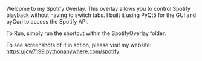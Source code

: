 Welcome to my Spotify Overlay. This overlay allows you to control Spotify playback without having to switch tabs. I built it using PyQt5 for the GUI and pyCurl to access the Spotify API.

To Run, simply run the shortcut within the SpotifyOverlay folder.

To see screenshots of it in action, please visit my website: https://jcw7199.pythonanywhere.com/spotify
